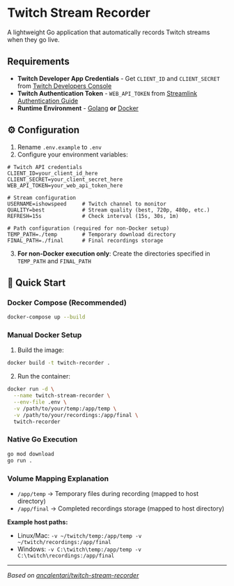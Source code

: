# Twitch Stream Recorder

A lightweight Go application that automatically records Twitch streams when they go live.

## Requirements

- **Twitch Developer App Credentials** - Get `CLIENT_ID` and `CLIENT_SECRET` from [Twitch Developers Console](https://dev.twitch.tv/console/apps)
- **Twitch Authentication Token** - `WEB_API_TOKEN` from [Streamlink Authentication Guide](https://streamlink.github.io/cli/plugins/twitch.html#authentication)
- **Runtime Environment** - [Golang](https://go.dev/dl/) **or** [Docker](https://www.docker.com/)

## ⚙️ Configuration

1. Rename `.env.example` to `.env`
2. Configure your environment variables:

```env
# Twitch API credentials
CLIENT_ID=your_client_id_here
CLIENT_SECRET=your_client_secret_here
WEB_API_TOKEN=your_web_api_token_here

# Stream configuration
USERNAME=ishowspeed     # Twitch channel to monitor
QUALITY=best            # Stream quality (best, 720p, 480p, etc.)
REFRESH=15s             # Check interval (15s, 30s, 1m)

# Path configuration (required for non-Docker setup)
TEMP_PATH=./temp        # Temporary download directory
FINAL_PATH=./final      # Final recordings storage
```

3. **For non-Docker execution only**: Create the directories specified in `TEMP_PATH` and `FINAL_PATH`

## 🚀 Quick Start

### Docker Compose (Recommended)

```bash
docker-compose up --build
```

### Manual Docker Setup

1. Build the image:
```bash
docker build -t twitch-recorder .
```

2. Run the container:
```bash
docker run -d \
  --name twitch-stream-recorder \
  --env-file .env \
  -v /path/to/your/temp:/app/temp \
  -v /path/to/your/recordings:/app/final \
  twitch-recorder
```

### Native Go Execution

```bash
go mod download
go run .
```

### Volume Mapping Explanation
- `/app/temp` → Temporary files during recording (mapped to host directory)
- `/app/final` → Completed recordings storage (mapped to host directory)

**Example host paths:**
- Linux/Mac: `-v ~/twitch/temp:/app/temp -v ~/twitch/recordings:/app/final`
- Windows: `-v C:\twitch\temp:/app/temp -v C:\twitch\recordings:/app/final`

---

*Based on [ancalentari/twitch-stream-recorder](https://github.com/ancalentari/twitch-stream-recorder)*
